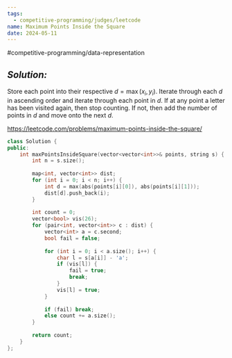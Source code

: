 ```yaml
---
tags:
  - competitive-programming/judges/leetcode
name: Maximum Points Inside the Square
date: 2024-05-11
---
```

#competitive-programming/data-representation 
## _Solution:_
Store each point into their respective $d=\max(x_i,y_i)$. Iterate through each $d$ in ascending order and iterate through each point in $d$. If at any point a letter has been visited again, then stop counting. If not, then add the number of points in $d$ and move onto the next $d$.

https://leetcode.com/problems/maximum-points-inside-the-square/
```cpp
class Solution {
public:
    int maxPointsInsideSquare(vector<vector<int>>& points, string s) {
        int n = s.size();
        
        map<int, vector<int>> dist;
        for (int i = 0; i < n; i++) {
            int d = max(abs(points[i][0]), abs(points[i][1]));
            dist[d].push_back(i);
        }
        
        int count = 0;
        vector<bool> vis(26);
        for (pair<int, vector<int>> c : dist) {
            vector<int> a = c.second;
            bool fail = false;
            
            for (int i = 0; i < a.size(); i++) {
                char l = s[a[i]] - 'a';
                if (vis[l]) {
                    fail = true;
                    break;
                }
                vis[l] = true;
            }
            
            if (fail) break;
            else count += a.size();
        }
        
        return count;
    }
};
```